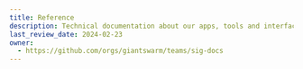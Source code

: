 ```yaml
---
title: Reference
description: Technical documentation about our apps, tools and interfaces. Users can find API schema, CLIs, Chart references and more.
last_review_date: 2024-02-23
owner:
  - https://github.com/orgs/giantswarm/teams/sig-docs
---
```


